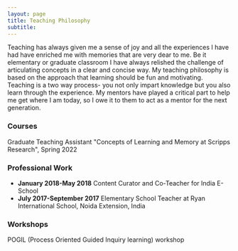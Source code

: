 ```yaml
---
layout: page
title: Teaching Philosophy
subtitle: 
---
```



Teaching has always given me a sense of joy and all the experiences I have had have enriched me with memories that are very dear to me. Be it elementary or graduate classroom I have always relished the challenge of articulating concepts in a clear and concise way. My teaching philosophy is based on the approach that learning should be fun and motivating. Teaching is a two way process- you not only impart knowledge but you also learn through the experience. My mentors have played a critical part to help me get where I am today, so I owe it to them to act as a mentor for the next generation.

### Courses
Graduate Teaching Assistant "Concepts of Learning and Memory at Scripps Research", Spring 2022

### Professional Work
  - **January 2018-May 2018** Content Curator and Co-Teacher for India E-School 
  - **July 2017-September 2017**  Elementary School Teacher at Ryan International School, Noida Extension, India

### Workshops
POGIL (Process Oriented Guided Inquiry learning) workshop
